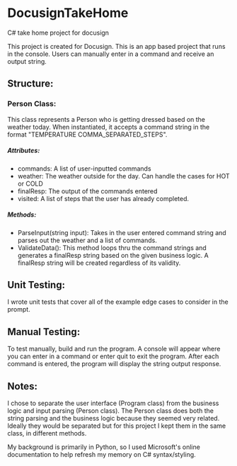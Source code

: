# DocusignTakeHome
C# take home project for docusign 

This project is created for Docusign. 
This is an app based project that runs in the console. Users can manually enter in a command and receive an output string.

## Structure:

### Person Class:
  This class represents a Person who is getting dressed based on the weather today. 
  When instantiated, it accepts a command string in the format "TEMPERATURE COMMA_SEPARATED_STEPS".
  

##### Attributes:
  - commands: A list of user-inputted commands
  - weather: The weather outside for the day. Can handle the cases for HOT or COLD 
  - finalResp: The output of the commands entered
  - visited: A list of steps that the user has already completed.
  
##### Methods:
  - ParseInput(string input):
      Takes in the user entered command string and parses out the weather and a list of commands.
  - ValidateData():
      This method loops thru the command strings and generates a finalResp string based on the given business logic.
      A finalResp string will be created regardless of its validity. 

## Unit Testing:
I wrote unit tests that cover all of the example edge cases to consider in the prompt. 

## Manual Testing:
To test manually, build and run the program. A console will appear where you can enter in a command or enter quit to exit the program. After each command is entered, the program will display the string output response.

## Notes:
I chose to separate the user interface (Program class) from the business logic and input parsing (Person class). The Person class does both the string parsing and the business logic because they seemed very related. Ideally they would be separated but for this project I kept them in the same class, in different methods.

My background is primarily in Python, so I used Microsoft's online documentation to help refresh my memory on C# syntax/styling.

